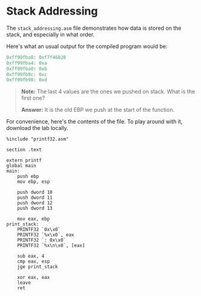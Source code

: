 # Stack Addressing

The `stack_addressing.asm` file demonstrates how data is stored on the stack, and especially in what order.

Here's what an usual output for the compiled program would be:

```c
0xff99fba8: 0xf7f46020
0xff99fba4: 0xa
0xff99fba0: 0xb
0xff99fb9c: 0xc
0xff99fb98: 0xd
```

> **Note:** The last 4 values are the ones we pushed on stack.
> What is the first one?
>
> **Answer:** It is the old EBP we push at the start of the function.

For convenience, here's the contents of the file.
To play around with it, download the lab locally.

```assembly
%include "printf32.asm"

section .text

extern printf
global main
main:
    push ebp
    mov ebp, esp

    push dword 10
    push dword 11
    push dword 12
    push dword 13

    mov eax, ebp
print_stack:
    PRINTF32 `0x\x0`
    PRINTF32 `%x\x0`, eax
    PRINTF32 `: 0x\x0`
    PRINTF32 `%x\n\x0`, [eax]

    sub eax, 4
    cmp eax, esp
    jge print_stack

    xor eax, eax
    leave
    ret
```

